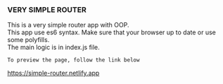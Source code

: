 ### VERY SIMPLE ROUTER

This is a very simple router app with OOP.  
This app use es6 syntax. Make sure that your browser up to date or use some polyfills.  
The main logic is in index.js file.  

```To preview the page, follow the link below```

https://simple-router.netlify.app
